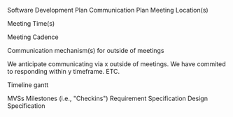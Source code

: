 Software Development Plan
Communication Plan
Meeting Location(s)

Meeting Time(s)

Meeting Cadence

Communication mechanism(s) for outside of meetings

We anticipate communicating via x outside of meetings. We have commited to responding within y timeframe. ETC.

Timeline
gantt

MVSs
Milestones (i.e., "Checkins")
Requirement Specification
Design Specification
